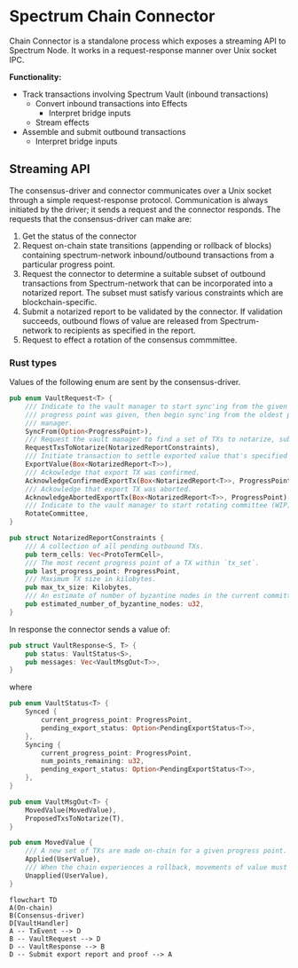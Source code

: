 # Spectrum Chain Connector

Chain Connector is a standalone process which exposes a streaming API to Spectrum Node. It works in a
request-response manner over Unix socket IPC. 

**Functionality:**
* Track transactions involving Spectrum Vault (inbound transactions)
  * Convert inbound transactions into Effects
    * Interpret bridge inputs
  * Stream effects
* Assemble and submit outbound transactions
  * Interpret bridge inputs
  
## Streaming API

The consensus-driver and connector communicates over a Unix socket through a simple request-response
protocol. Communication is always initiated by the driver; it sends a request and the connector
responds. The requests that the consensus-driver can make are:
 1. Get the status of the connector
 2. Request on-chain state transitions (appending or rollback of blocks) containing spectrum-network
    inbound/outbound transactions from a particular progress point.
 3. Request the connector to determine a suitable subset of outbound transactions from Spectrum-network
    that can be incorporated into a notarized report. The subset must satisfy various constraints which
    are blockchain-specific.
 4. Submit a notarized report to be validated by the connector. If validation succeeds, outbound
    flows of value are released from Spectrum-network to recipients as specified in the report.
 5. Request to effect a rotation of the consensus commmittee.

### Rust types

Values of the following enum are sent by the consensus-driver.
```rust
pub enum VaultRequest<T> {
    /// Indicate to the vault manager to start sync'ing from the given progress point. If no
    /// progress point was given, then begin sync'ing from the oldest point known to the vault
    /// manager.
    SyncFrom(Option<ProgressPoint>),
    /// Request the vault manager to find a set of TXs to notarize, subject to various constraints.
    RequestTxsToNotarize(NotarizedReportConstraints),
    /// Initiate transaction to settle exported value that's specified in the notarized report.
    ExportValue(Box<NotarizedReport<T>>),
    /// Ackowledge that export TX was confirmed.
    AcknowledgeConfirmedExportTx(Box<NotarizedReport<T>>, ProgressPoint),
    /// Ackowledge that export TX was aborted.
    AcknowledgeAbortedExportTx(Box<NotarizedReport<T>>, ProgressPoint),
    /// Indicate to the vault manager to start rotating committee (WIP)
    RotateCommittee,
}
```

```rust
pub struct NotarizedReportConstraints {
    /// A collection of all pending outbound TXs.
    pub term_cells: Vec<ProtoTermCell>,
    /// The most recent progress point of a TX within `tx_set`.
    pub last_progress_point: ProgressPoint,
    /// Maximum TX size in kilobytes.
    pub max_tx_size: Kilobytes,
    /// An estimate of number of byzantine nodes in the current committee.
    pub estimated_number_of_byzantine_nodes: u32,
}
```

In response the connector sends a value of:
```rust
pub struct VaultResponse<S, T> {
    pub status: VaultStatus<S>,
    pub messages: Vec<VaultMsgOut<T>>,
}
```

where

```rust
pub enum VaultStatus<T> {
    Synced {
        current_progress_point: ProgressPoint,
        pending_export_status: Option<PendingExportStatus<T>>,
    },
    Syncing {
        current_progress_point: ProgressPoint,
        num_points_remaining: u32,
        pending_export_status: Option<PendingExportStatus<T>>,
    },
}

pub enum VaultMsgOut<T> {
    MovedValue(MovedValue),
    ProposedTxsToNotarize(T),
}

pub enum MovedValue {
    /// A new set of TXs are made on-chain for a given progress point.
    Applied(UserValue),
    /// When the chain experiences a rollback, movements of value must be unapplied.
    Unapplied(UserValue),
}
```


```mermaid
flowchart TD
A(On-chain)
B(Consensus-driver)
D[VaultHandler]
A -- TxEvent --> D
B -- VaultRequest --> D
D -- VaultResponse --> B
D -- Submit export report and proof --> A
```
